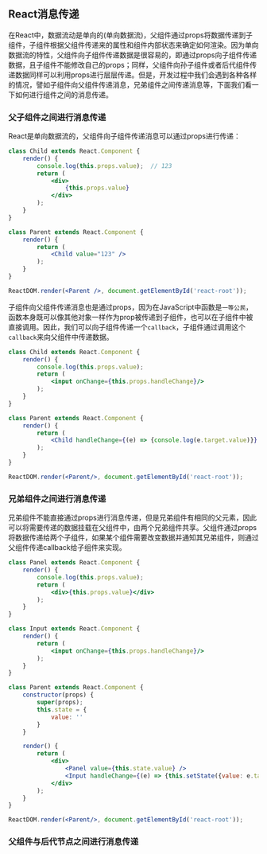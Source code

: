 ## React消息传递

在React中，数据流动是单向的(单向数据流)，父组件通过props将数据传递到子组件，子组件根据父组件传递来的属性和组件内部状态来确定如何渲染。因为单向数据流的特性，父组件向子组件传递数据是很容易的，即通过props向子组件传递数据，且子组件不能修改自己的props；同样，父组件向孙子组件或者后代组件传递数据同样可以利用props进行层层传递。但是，开发过程中我们会遇到各种各样的情况，譬如子组件向父组件传递消息，兄弟组件之间传递消息等，下面我们看一下如何进行组件之间的消息传递。


### 父子组件之间进行消息传递
React是单向数据流的，父组件向子组件传递消息可以通过props进行传递：

```jsx
class Child extends React.Component {
    render() {
        console.log(this.props.value);  // 123
        return (
            <div>
                {this.props.value}
            </div>
        );
    }
}

class Parent extends React.Component {
    render() {
        return (
            <Child value="123" />
        );
    }
}

ReactDOM.render(<Parent />, document.getElementById('react-root'));
```

子组件向父组件传递消息也是通过props，因为在JavaScript中函数是`一等公民`，函数本身既可以像其他对象一样作为prop被传递到子组件，也可以在子组件中被直接调用。因此，我们可以向子组件传递一个`callback`，子组件通过调用这个`callback`来向父组件中传递数据。

```jsx
class Child extends React.Component {
    render() {
        console.log(this.props.value);
        return (
            <input onChange={this.props.handleChange}/>
        );
    }
}

class Parent extends React.Component {
    render() {
        return (
            <Child handleChange={(e) => {console.log(e.target.value)}} />
        );
    }
}

ReactDOM.render(<Parent/>, document.getElementById('react-root'));
```


### 兄弟组件之间进行消息传递
兄弟组件不能直接通过props进行消息传递，但是兄弟组件有相同的父元素，因此可以将需要传递的数据挂载在父组件中，由两个兄弟组件共享。父组件通过props将数据传递给两个子组件，如果某个组件需要改变数据并通知其兄弟组件，则通过父组件传递callback给子组件来实现。

```jsx
class Panel extends React.Component {
    render() {
        console.log(this.props.value);
        return (
            <div>{this.props.value}</div>
        );
    }
}

class Input extends React.Component {
    render() {
        return (
            <input onChange={this.props.handleChange}/>
        );
    }
}

class Parent extends React.Component {
    constructor(props) {
        super(props);
        this.state = {
            value: ''
        }
    }

    render() {
        return (
            <div>
                <Panel value={this.state.value} />
                <Input handleChange={(e) => {this.setState({value: e.target.value})}} />
            </div>
        );
    }
}

ReactDOM.render(<Parent/>, document.getElementById('react-root'));
```


### 父组件与后代节点之间进行消息传递